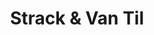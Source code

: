 ---
title: "Strack & Van Til"
url: /crown-point/strack-und-van-til-west-franciscan-drive/
shop: Supermarkt
---